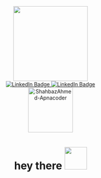 <div id="header" align="center">
  <img src="https://media.giphy.com/media/HwBlFQZFcAoUcPHZdX/giphy.gif" ="Apna Coder" width="200" height="200"/>
</div>
<div id="badges" align="center" >
  <a href="https://www.linkedin.com/in/shahbaz-ahmed-64a744266/">
    <img src="https://img.shields.io/badge/LinkedIn-blue?style=for-the-badge&logo=linkedin&logoColor=white" alt="LinkedIn Badge"/>
  </a>
  <a href="https://www.youtube.com/channel/UCTBv-SwDJTaxZ1R1MFwn_Mw">
    <img src="https://img.shields.io/badge/Youtube-red?style=for-the-badge&logo=linkedin&logoColor=white"" alt="LinkedIn Badge"/>
  </a>
</div>
<div class="Profile" align="center">
<img src="https://komarev.com/ghpvc/?username=ShahbazAhmed-Apnacoder&style=flat-square&color=blue" width="120px" alt="ShahbazAhmed-Apnacoder"/>
  <h1>
  hey there
  <img src="" width="60px"/>
</h1>
</div>
